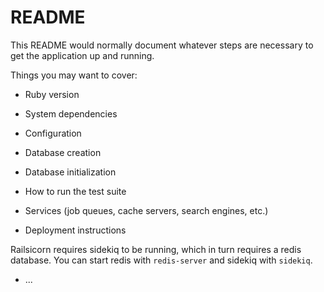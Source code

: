 # README

This README would normally document whatever steps are necessary to get the
application up and running.

Things you may want to cover:

* Ruby version

* System dependencies

* Configuration

* Database creation

* Database initialization

* How to run the test suite

* Services (job queues, cache servers, search engines, etc.)

* Deployment instructions

Railsicorn requires sidekiq to be running, which in turn requires a redis database. You can start redis with `redis-server` and sidekiq with `sidekiq`.

* ...
